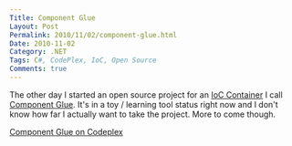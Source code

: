 ```yaml
---
Title: Component Glue
Layout: Post
Permalink: 2010/11/02/component-glue.html
Date: 2010-11-02
Category: .NET
Tags: C#, CodePlex, IoC, Open Source 
Comments: true
---
```


The other day I started an open source project for an [IoC Container](http://www.martinfowler.com/articles/injection.html) I call [Component Glue](http://componentglue.codeplex.com/). It's in a toy / learning tool status right now and I don't know how far I actually want to take the project. More to come though.

[Component Glue on Codeplex](http://componentglue.codeplex.com/)
